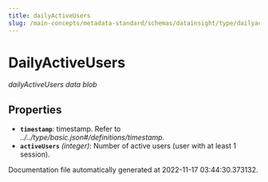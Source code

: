 ```yaml
---
title: dailyActiveUsers
slug: /main-concepts/metadata-standard/schemas/datainsight/type/dailyactiveusers
---
```


# DailyActiveUsers

*dailyActiveUsers data blob*

## Properties

- **`timestamp`**: timestamp. Refer to *../../type/basic.json#/definitions/timestamp*.
- **`activeUsers`** *(integer)*: Number of active users (user with at least 1 session).


Documentation file automatically generated at 2022-11-17 03:44:30.373132.

